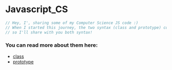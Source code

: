 # Javascript_CS

```js
// Hey, I', sharing some of my Computer Science JS code :)
// When I started this journey, the two syntax (class and prototype) confused me a bit,
// so I'll share with you both syntax!
```

### You can read more about them here:

- [class](https://javascript.info/class)
- [prototype](https://javascript.info/prototype-inheritance)
